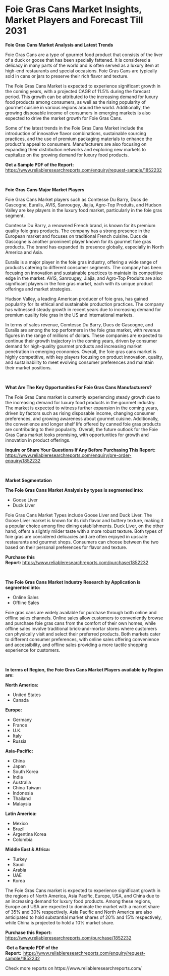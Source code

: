 <p><h1>Foie Gras Cans Market Insights, Market Players and Forecast Till 2031</h1></p><p><strong>Foie Gras Cans Market Analysis and Latest Trends</strong></p>
<p><p>Foie Gras Cans are a type of gourmet food product that consists of the liver of a duck or goose that has been specially fattened. It is considered a delicacy in many parts of the world and is often served as a luxury item at high-end restaurants and special occasions. Foie Gras Cans are typically sold in cans or jars to preserve their rich flavor and texture.</p><p>The Foie Gras Cans Market is expected to experience significant growth in the coming years, with a projected CAGR of 11.5% during the forecast period. This growth can be attributed to the increasing demand for luxury food products among consumers, as well as the rising popularity of gourmet cuisine in various regions around the world. Additionally, the growing disposable income of consumers in emerging markets is also expected to drive the market growth for Foie Gras Cans.</p><p>Some of the latest trends in the Foie Gras Cans Market include the introduction of innovative flavor combinations, sustainable sourcing practices, and the use of premium packaging materials to enhance the product's appeal to consumers. Manufacturers are also focusing on expanding their distribution networks and exploring new markets to capitalize on the growing demand for luxury food products.</p></p>
<p><strong>Get a Sample PDF of the Report:&nbsp;</strong> <a href="https://www.reliableresearchreports.com/enquiry/request-sample/1852232">https://www.reliableresearchreports.com/enquiry/request-sample/1852232</a></p>
<p>&nbsp;</p>
<p><strong>Foie Gras Cans Major Market Players</strong></p>
<p><p>Foie Gras Cans Market players such as Comtesse Du Barry, Ducs de Gascogne, Euralis, AVIS, Sanrougey, Jiajia, Agro-Top Produits, and Hudson Valley are key players in the luxury food market, particularly in the foie gras segment. </p><p>Comtesse Du Barry, a renowned French brand, is known for its premium quality foie gras products. The company has a strong presence in the European market and focuses on traditional French cuisine. Ducs de Gascogne is another prominent player known for its gourmet foie gras products. The brand has expanded its presence globally, especially in North America and Asia.</p><p>Euralis is a major player in the foie gras industry, offering a wide range of products catering to different consumer segments. The company has been focusing on innovation and sustainable practices to maintain its competitive edge in the market. AVIS, Sanrougey, Jiajia, and Agro-Top Produits are also significant players in the foie gras market, each with its unique product offerings and market strategies.</p><p>Hudson Valley, a leading American producer of foie gras, has gained popularity for its ethical and sustainable production practices. The company has witnessed steady growth in recent years due to increasing demand for premium quality foie gras in the US and international markets.</p><p>In terms of sales revenue, Comtesse Du Barry, Ducs de Gascogne, and Euralis are among the top performers in the foie gras market, with revenue figures in the range of millions of dollars. These companies are expected to continue their growth trajectory in the coming years, driven by consumer demand for high-quality gourmet products and increasing market penetration in emerging economies. Overall, the foie gras cans market is highly competitive, with key players focusing on product innovation, quality, and sustainability to meet evolving consumer preferences and maintain their market positions.</p></p>
<p>&nbsp;</p>
<p><strong>What Are The Key Opportunities For Foie Gras Cans Manufacturers?</strong></p>
<p><p>The Foie Gras Cans market is currently experiencing steady growth due to the increasing demand for luxury food products in the gourmet industry. The market is expected to witness further expansion in the coming years, driven by factors such as rising disposable income, changing consumer preferences, and growing awareness about gourmet cuisine. Additionally, the convenience and longer shelf life offered by canned foie gras products are contributing to their popularity. Overall, the future outlook for the Foie Gras Cans market looks promising, with opportunities for growth and innovation in product offerings.</p></p>
<p><strong>Inquire or Share Your Questions If Any Before Purchasing This Report:</strong> <a href="https://www.reliableresearchreports.com/enquiry/pre-order-enquiry/1852232">https://www.reliableresearchreports.com/enquiry/pre-order-enquiry/1852232</a></p>
<p>&nbsp;</p>
<p><strong>Market Segmentation</strong></p>
<p><strong>The Foie Gras Cans Market Analysis by types is segmented into:</strong></p>
<p><ul><li>Goose Liver</li><li>Duck Liver</li></ul></p>
<p><p>Foie Gras Cans Market Types include Goose Liver and Duck Liver. The Goose Liver market is known for its rich flavor and buttery texture, making it a popular choice among fine dining establishments. Duck Liver, on the other hand, offers a slightly milder taste with a more robust texture. Both types of foie gras are considered delicacies and are often enjoyed in upscale restaurants and gourmet shops. Consumers can choose between the two based on their personal preferences for flavor and texture.</p></p>
<p><strong>Purchase this Report:&nbsp;</strong><a href="https://www.reliableresearchreports.com/purchase/1852232">https://www.reliableresearchreports.com/purchase/1852232</a></p>
<p>&nbsp;</p>
<p><strong>The Foie Gras Cans Market Industry Research by Application is segmented into:</strong></p>
<p><ul><li>Online Sales</li><li>Offline Sales</li></ul></p>
<p><p>Foie gras cans are widely available for purchase through both online and offline sales channels. Online sales allow customers to conveniently browse and purchase foie gras cans from the comfort of their own homes, while offline sales involve traditional brick-and-mortar stores where customers can physically visit and select their preferred products. Both markets cater to different consumer preferences, with online sales offering convenience and accessibility, and offline sales providing a more tactile shopping experience for customers.</p></p>
<p>&nbsp;</p>
<p><strong>In terms of Region, the Foie Gras Cans Market Players available by Region are:</strong></p>
<p>
    <p> <strong> North America: </strong>
        <ul>
            <li>United States</li>
            <li>Canada</li>
        </ul>
        </p> 
    <p> <strong> Europe: </strong>
        <ul>
            <li>Germany</li>
            <li>France</li>
            <li>U.K.</li>
            <li>Italy</li>
            <li>Russia</li>
        </ul>
        </p> 
    <p> <strong> Asia-Pacific: </strong>
        <ul>
            <li>China</li>
            <li>Japan</li>
            <li>South Korea</li>
            <li>India</li>
            <li>Australia</li>
            <li>China Taiwan</li>
            <li>Indonesia</li>
            <li>Thailand</li>
            <li>Malaysia</li>
        </ul>
        </p> 
    <p> <strong> Latin America: </strong>
        <ul>
            <li>Mexico</li>
            <li>Brazil</li>
            <li>Argentina Korea</li>
            <li>Colombia</li>
        </ul>
        </p> 
    <p> <strong> Middle East & Africa: </strong>
        <ul>
            <li>Turkey</li>
            <li>Saudi</li>
            <li>Arabia</li>
            <li>UAE</li>
            <li>Korea</li>
        </ul>
    </p>
    </p>
<p><p>The Foie Gras Cans market is expected to experience significant growth in the regions of North America, Asia Pacific, Europe, USA, and China due to an increasing demand for luxury food products. Among these regions, Europe and USA are expected to dominate the market with a market share of 35% and 30% respectively. Asia Pacific and North America are also anticipated to hold substantial market shares of 20% and 15% respectively, while China is projected to hold a 10% market share.</p></p>
<p><strong>Purchase this Report: </strong><a href="https://www.reliableresearchreports.com/purchase/1852232">https://www.reliableresearchreports.com/purchase/1852232</a></p>
<p>&nbsp;<strong>Get a Sample PDF of the Report:&nbsp;&nbsp;</strong><a href="https://www.reliableresearchreports.com/enquiry/request-sample/1852232">https://www.reliableresearchreports.com/enquiry/request-sample/1852232</a></p>
<p><strong></strong></p>
<p>Check more reports on https://www.reliableresearchreports.com/</p>
